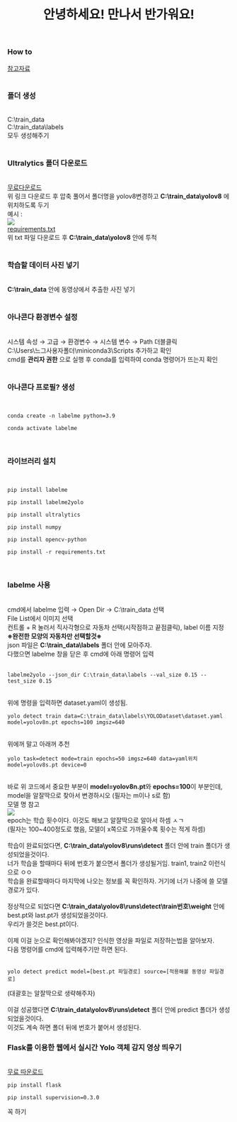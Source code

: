 <header>
  <h1>안녕하세요! 만나서 반가워요!</h1>
</header>
<body>
  <div>
    <h3>How to</h3>
  </div>
  <div>
    <a href="https://made-by-kyu.tistory.com/entry/OpenCV-YOLOv8-%EC%BB%A4%EC%8A%A4%ED%85%80-%ED%95%99%EC%8A%B5-%EB%8D%B0%EC%9D%B4%ED%84%B0-%EB%A7%8C%EB%93%A4%EA%B8%B02">참고자료</a><br><br>
  </div>
  <div>
    <h3>폴더 생성</h3><br>
    C:\train_data <br>
    C:\train_data\labels <br>
    모두 생성해주기 <br><br>
    <h3>Ultralytics 폴더 다운로드</h3><br>
    <a href="https://github.com/ultralytics/ultralytics">무료다운로드</a> <br>
    위 링크 다운로드 후 압축 풀어서 폴더명을 yolov8변경하고 <strong>C:\train_data\yolov8</strong> 에 위치하도록 두기 <br>
    예시 : <br>
    <img src="https://github.com/Wjfjs/Capstone/assets/148942623/12502d9b-8dc0-4bf3-83af-ecb4c32fc2c6"><br>
    <a href="https://github.com/Wjfjs/Capstone/files/15374315/requirements.txt">requirements.txt</a><br>
    위 txt 파일 다운로드 후 <strong>C:\train_data\yolov8</strong> 안에 투척 <br><br>
    <h3>학습할 데이터 사진 넣기</h3><br>
    <strong>C:\train_data</strong> 안에 동영상에서 추출한 사진 넣기<br><br>
    <h3>아나콘다 환경변수 설정</h3><br>
    시스템 속성 → 고급 → 환경변수 → 시스템 변수 → Path 더블클릭 <br>
    C:\Users\느그사용자폴더\miniconda3\Scripts 추가하고 확인 <br>
    cmd를 <strong>관리자 권한</strong> 으로 실행 후 conda를 입력하여 conda 명령어가 뜨는지 확인 <br><br>
    <h3>아나콘다 프로필? 생성</h3><br>
    <pre><code>conda create -n labelme python=3.9</code></pre>
    <pre><code>conda activate labelme</code></pre> <br>
    <h3>라이브러리 설치</h3><br>
    <pre><code>pip install labelme</code></pre>
    <pre><code>pip install labelme2yolo</code></pre>
    <pre><code>pip install ultralytics</code></pre>
    <pre><code>pip install numpy</code></pre>
    <pre><code>pip install opencv-python</code></pre>
    <pre><code>pip install -r requirements.txt</code></pre> <br>
    <h3>labelme 사용</h3><br>
    cmd에서 labelme 입력 → Open Dir → C:\train_data 선택 <br>
    File List에서 이미지 선택 <br>
    컨트롤 + R 눌러서 직사각형으로 자동차 선택(시작점하고 끝점클릭), label 이름 지정 <br>
    <strong>※완전한 모양의 자동차만 선택할것※</strong> <br>
    json 파일은 <strong>C:\train_data\labels</strong> 폴더 안에 모아주자. <br>
    다했으면 labelme 창을 닫은 후 cmd에 아래 명령어 입력 <br><br>
    <pre><code>labelme2yolo --json_dir C:\train_data\labels --val_size 0.15 --test_size 0.15</code></pre><br>
    위에 명령을 입력하면 dataset.yaml이 생성됨.<br>
    <pre><code>yolo detect train data=C:\train_data\labels\YOLODataset\dataset.yaml model=yolov8n.pt epochs=100 imgsz=640</code></pre><br>
    위에꺼 말고 아래꺼 추천<br>
    <pre><code>yolo task=detect mode=train epochs=50 imgsz=640 data=yaml위치 model=yolov8s.pt device=0</code></pre><br>
    바로 위 코드에서 중요한 부분이 <strong>model=yolov8n.pt</strong>와 <strong>epochs=100</strong>이 부분인데, model을 알잘딱으로 찾아서 변경하시오 (필자는 m이나 s로 함)<br>
    모델 명 참고<br>
    <img src="https://github.com/Wjfjs/Capstone/assets/148942623/d2611bdd-7166-44c8-ba44-35eecfa173ab"><br>
    epoch는 학습 횟수이다. 이것도 해보고 알잘딱으로 알아서 하셈 ㅅㄱ<br>
    (필자는 100~400정도로 했음, 모델이 x쪽으로 가까울수록 횟수는 적게 하셈)<br><br>
    학습이 완료되었다면, <strong>C:\train_data\yolov8\runs\detect</strong> 폴더 안에 train 폴더가 생성되었을것이다.<br>
    너가 학습을 할때마다 뒤에 번호가 붙으면서 폴더가 생성될거임. train1, train2 이런식으로 ㅇㅇ <br>
    학습을 완료할때마다 마지막에 나오는 정보를 꼭 확인하자. 거기에 너가 나중에 쓸 모델 경로가 있다. <br><br>
    정상적으로 되었다면 <strong>C:\train_data\yolov8\runs\detect\train번호\weight</strong> 안에 best.pt와 last.pt가 생성되었을것이다.<br>
    우리가 쓸것은 best.pt이다.<br><br>
    이제 이걸 눈으로 확인해봐야겠지? 인식한 영상을 파일로 저장하는법을 알아보자. <br>
    다음 명령어를 cmd에 입력해주기만 하면 된다. <br><br>
    <pre><code>yolo detect predict model=[best.pt 파일경로] source=[적용해볼 동영상 파일경로]</code></pre>
    (대괄호는 알잘딱으로 생략해주자) <br><br>
    이걸 성공했다면 <strong>C:\train_data\yolov8\runs\detect</strong> 폴더 안에 predict 폴더가 생성되었을것이다.<br>
    이것도 계속 하면 폴더 뒤에 번호가 붙어서 생성된다. <br>
  </div>
  <div>
    <h3>Flask를 이용한 웹에서 실시간 Yolo 객체 감지 영상 띄우기</h3><br>
    <a href="https://github.com/gamalahmed3265/Flask-Yolov8">무료 따운로드</a>
    <pre><code>pip install flask</code></pre>
    <pre><code>pip install supervision=0.3.0</code></pre>
    꼭 하기
  </div>
  
</body>
